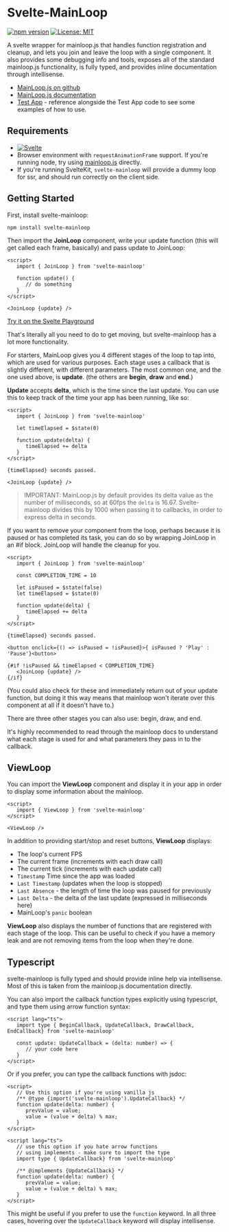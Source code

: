 # Svelte-MainLoop

[![npm version](https://badge.fury.io/js/svelte-mainloop.svg?kill_cache=1)](https://badge.fury.io/js/svelte-mainloop)
[![License: MIT](https://img.shields.io/badge/License-MIT-yellow.svg)](https://opensource.org/licenses/MIT)

A svelte wrapper for mainloop.js that handles function registration and cleanup, and lets you join and leave the loop with a single component. It also provides some debugging info and tools, exposes all of the standard mainloop.js functionality, is fully typed, and provides inline documentation through intellisense.

* [MainLoop.js on github](https://github.com/IceCreamYou/MainLoop.js)
* [MainLoop.js documentation](https://icecreamyou.github.io/MainLoop.js/docs/#!/api/MainLoop)
* [Test App](https://retrotheft.github.io/svelte-mainloop/) - reference alongside the Test App code to see some examples of how to use.

## Requirements

- [![Svelte](https://img.shields.io/badge/Svelte-5.x-FF3E00?logo=svelte)](https://www.npmjs.com/package/svelte?activeTab=versions)
- Browser environment with `requestAnimationFrame` support. If you're running node, try using [mainloop.js]('https://github.com/IceCreamYou/MainLoop.js') directly.
- If you're running SvelteKit, `svelte-mainloop` will provide a dummy loop for ssr, and should run correctly on the client side.

## Getting Started

First, install svelte-mainloop:

```
npm install svelte-mainloop
```

Then import the **JoinLoop** component, write your update function (this will get called each frame, basically) and pass update to JoinLoop:

```svelte
<script>
   import { JoinLoop } from 'svelte-mainloop'

   function update() {
      // do something
   }
</script>

<JoinLoop {update} />
```

[Try it on the Svelte Playground](https://svelte.dev/playground/74147e1570fe40be9f2314d90a0c2150?version=5.14.0)

That's literally all you need to do to get moving, but svelte-mainloop has a lot more functionality.

For starters, MainLoop gives you 4 different stages of the loop to tap into, which are used for various purposes. Each stage uses a callback that is slightly different, with different parameters. The most common one, and the one used above, is **update**. (the others are **begin**, **draw** and **end**.)

**Update** accepts **delta**, which is the time since the last update. You can use this to keep track of the time your app has been running, like so:

```svelte
<script>
   import { JoinLoop } from 'svelte-mainloop'

   let timeElapsed = $state(0)

   function update(delta) {
      timeElapsed += delta
   }
</script>

{timeElapsed} seconds passed.

<JoinLoop {update} />
```

> IMPORTANT: MainLoop.js by default provides its delta value as the number of milliseconds, so at 60fps the `delta` is 16.67. Svelte-mainloop divides this by 1000 when passing it to callbacks, in order to express delta in seconds.

If you want to remove your component from the loop, perhaps because it is paused or has completed its task, you can do so by wrapping JoinLoop in an #if block. JoinLoop will handle the cleanup for you.

```svelte
<script>
   import { JoinLoop } from 'svelte-mainloop'

   const COMPLETION_TIME = 10

   let isPaused = $state(false)
   let timeElapsed = $state(0)

   function update(delta) {
      timeElapsed += delta
   }
</script>

{timeElapsed} seconds passed.

<button onclick={() => isPaused = !isPaused}>{ isPaused ? 'Play' : 'Pause'}<button>

{#if !isPaused && timeElapsed < COMPLETION_TIME}
   <JoinLoop {update} />
{/if}
```

(You could also check for these and immediately return out of your update function, but doing it this way means that mainloop won't iterate over this component at all if it doesn't have to.)

There are three other stages you can also use: begin, draw, and end.

It's highly recommended to read through the mainloop docs to understand what each stage is used for and what parameters they pass in to the callback.

## ViewLoop

You can import the **ViewLoop** component and display it in your app in order to display some information about the mainloop.

```svelte
<script>
   import { ViewLoop } from 'svelte-mainloop'
</script>

<ViewLoop />
```

In addition to providing start/stop and reset buttons, **ViewLoop** displays:

- The loop's current FPS
- The current frame (increments with each draw call)
- The current tick (increments with each update call)
- `Timestamp` Time since the app was loaded
- `Last Timestamp` (updates when the loop is stopped)
- `Last Absence` - the length of time the loop was paused for previously
- `Last Delta` - the delta of the last update (expressed in milliseconds here)
- MainLoop's `panic` boolean

**ViewLoop** also displays the number of functions that are registered with each stage of the loop. This can be useful to check if you have a memory leak and are not removing items from the loop when they're done.

## Typescript

svelte-mainloop is fully typed and should provide inline help via intellisense. Most of this is taken from the mainloop.js documentation directly.

You can also import the callback function types explicitly using typescript, and type them using arrow function syntax:

```svelte
<script lang="ts">
   import type { BeginCallback, UpdateCallback, DrawCallback, EndCallback} from 'svelte-mainloop'

   const update: UpdateCallback = (delta: number) => {
      // your code here
   }
</script>
```

Or if you prefer, you can type the callback functions with jsdoc:

```svelte
<script>
   // Use this option if you're using vanilla js
   /** @type {import('svelte-mainloop').UpdateCallback} */
   function update(delta: number) {
      prevValue = value;
      value = (value + delta) % max;
   }
</script>
```

```svelte
<script lang="ts">
   // use this option if you hate arrow functions
   // using implements - make sure to import the type
   import type { UpdateCallback} from 'svelte-mainloop'
   
   /** @implements {UpdateCallback} */
   function update(delta: number) {
      prevValue = value;
      value = (value + delta) % max;
   }
</script>
```

This might be useful if you prefer to use the `function` keyword. In all three cases, hovering over the `UpdateCallback` keyword will display intellisense.
